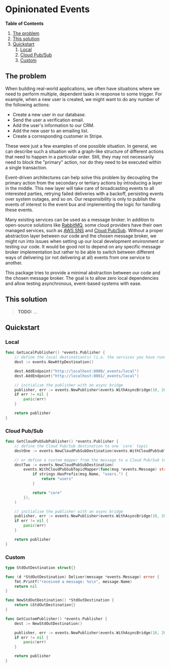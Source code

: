 # Opinionated Events

**Table of Contents**

1. [The problem](#the-problem)
2. [This solution](#this-solution)
3. [Quickstart](#quickstart)
   1. [Local](#local)
   2. [Cloud Pub/Sub](#cloud-pubsub)
   3. [Custom](#custom)

## The problem

When building real-world applications, we often have situations where we need to perform multiple,
dependent tasks in response to some trigger. For example, when a new user is created, we might want
to do any number of the following actions:

- Create a new user in our database.
- Send the user a verification email.
- Add the user's information to our CRM.
- Add the new user to an emailing list.
- Create a corresponding customer in Stripe.

These were just a few examples of one possible situation. In general, we can describe such a
situation with a graph-like structure of different actions that need to happen in a particular
order. Still, they may not necessarily need to block the "primary" action, nor do they need to be
executed within a single transaction.

Event-driven architectures can help solve this problem by decoupling the primary action from the
secondary or tertiary actions by introducing a layer in the middle. This new layer will take care of
broadcasting events to all interested parties, retrying failed deliveries with a backoff, persisting
events over system outages, and so on. Our responsibility is only to publish the events of interest
to the event bus and implementing the logic for handling these events.

Many existing services can be used as a message broker. In addition to open-source solutions like
[RabbitMQ](https://www.rabbitmq.com), some cloud providers have their own managed services, such as
[AWS SNS](https://aws.amazon.com/sns) and [Cloud Pub/Sub](https://cloud.google.com/pubsub). Without
a proper abstraction layer between our code and the chosen message broker, we might run into issues
when setting up our local development environment or testing our code. It would be good not to
depend on any specific message broker implementation but rather to be able to switch between
different ways of delivering (or not delivering at all) events from one service to another.

This package tries to provide a minimal abstraction between our code and the chosen message broker.
The goal is to allow zero local dependencies and allow testing asynchronous, event-based systems
with ease.

## This solution

> **TODO:** ...

## Quickstart

### Local

```go
func GetLocalPublisher() *events.Publisher {
    // define the local destination(s) (i.e. the services you have running locally, including the current service)
    dest := events.NewHttpDestination()

    dest.AddEndpoint("http://localhost:8080/_events/local")
    dest.AddEndpoint("http://localhost:8081/_events/local")

    // initialise the publisher with an async bridge
    publisher, err := events.NewPublisher(events.WithAsyncBridge(10, 200, dest))
    if err != nil {
        panic(err)
    }

    return publisher
}
```

### Cloud Pub/Sub

```go
func GetCloudPubSubPublisher() *events.Publisher {
    // define the Cloud Pub/Sub destination to one `core` topic
    destOne := events.NewCloudPubSubDestination(events.WithCloudPubSubTopic("core"))

    // or define a custom mapper from the message to a Cloud Pub/Sub topic
    destTwo := events.NewCloudPubSubDestination(
        events.WithCloudPubSubTopicMapper(func(msg *events.Message) string {
            if strings.HasPrefix(msg.Name, "users.") {
                return "users"
            }

            return "core"
        }),
    )

    // initialise the publisher with an async bridge
    publisher, err := events.NewPublisher(events.WithAsyncBridge(10, 200, destOne))
    if err != nil {
        panic(err)
    }

    return publisher
}
```

### Custom

```go
type StdOutDestination struct{}

func (d *StdOutDestination) Deliver(message *events.Message) error {
    fmt.Printf("received a message: %s\n", message.Name)
    return nil
}

func NewStdOutDestination() *StdOutDestination {
    return &StdOutDestination{}
}

func GetCustomPublisher() *events.Publisher {
    dest := NewStdOutDestination()

    publisher, err := events.NewPublisher(events.WithAsyncBridge(10, 200, dest))
    if err != nil {
        panic(err)
    }

    return publisher
}
```
